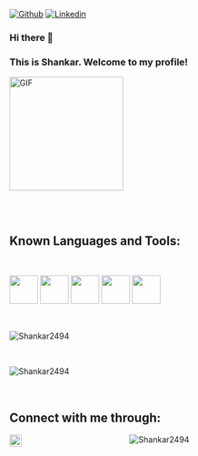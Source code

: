 [![Github](https://img.shields.io/github/followers/Shankar2494?label=Follow&style=social)](https://github.com/Shankar2494)
[![Linkedin](https://img.shields.io/badge/-Shankar%20Narayanan-blue?style=flat-square&logo=linkedin&logoColor=white&link=https://www.linkedin.com/in/shankar-narayanan-9b6b9580/)](https://www.linkedin.com/in/shankar-narayanan-9b6b9580/)

### Hi there 👋 
### This is Shankar. Welcome to my profile!
<img align="top" alt="GIF" src="https://media.giphy.com/media/IpeYSEZshTefe/giphy.gif" width="200" height="200" />

##
<!--
## About me 

<!-- -  I’m currently working on **Machine Learning**
-  I’m currently learning **NLP with Deep Learning**
-  I’m open to collaborate with others towards any Machine learning Projects.
-  Passionate about solving intersting real world problems with the data out there.
-->
<br />

## Known Languages and Tools:
<br />
<p align="left">
<code><img height="50" src="https://www.vectorlogo.zone/logos/python/python-ar21.svg"></code>
<code><img height="50" src="https://www.vectorlogo.zone/logos/microsoft_powerbi/microsoft_powerbi-ar21.svg"></code>
<code><img height="50" src="https://www.vectorlogo.zone/logos/microsoft_azure/microsoft_azure-ar21.svg"></code>
<code><img height="50" src="https://www.vectorlogo.zone/logos/gnu_bash/gnu_bash-official.svg"></code>
<code><img height="50" src="https://www.vectorlogo.zone/logos/oracle/oracle-ar21.svg"></code>
  
</p>
<!--
<p>
<code><img height="50" src="https://www.vectorlogo.zone/logos/microsoft_azure/microsoft_azure-ar21.svg"></code>
<code><img height="50" src="https://www.vectorlogo.zone/logos/gnu_bash/gnu_bash-official.svg"></code>
<code><img height="50" src="https://www.vectorlogo.zone/logos/docker/docker-icon.svg"></code>
<code><img height="50" src="https://www.vectorlogo.zone/logos/git-scm/git-scm-ar21.svg"></code>
</p>
-->
<br />

<p align="left">
  <img src="https://github-readme-stats.vercel.app/api/top-langs/?username=Shankar2494&layout=compact&hide=html&theme=tokyonight&line_height=27" alt="Shankar2494"/>
</p>

<br />

<!--
## 📕 Latest Blog Posts
<!-- BLOG-POST-LIST:START -->
<!-- - [Know What Employers are expecting for a Data Scientist Role in-2020](https://towardsdatascience.com/know-what-employers-are-expecting-for-a-data-scientist-role-in-2020-65ad68553cc4)
- [Sentiment Analysis — ML project from Scratch to Production (Web Application)](https://medium.com/towards-artificial-intelligence/sentiment-analysis-from-scratch-to-production-web-api-3382f19748e8) -->

<!-- BLOG-POST-LIST:END -->

<p align="left">
<img  src="https://github-readme-stats.vercel.app/api?username=Shankar2494&show_icons=true&theme=tokyonight" alt="Shankar2494" />
</p>

<br />

## Connect with me through:
<a href="https://www.linkedin.com/in/shankar-narayanan-9b6b9580/"> 
  <img align="left" alt="Linkedin Venumadhav" width="21px" src="https://cdn.jsdelivr.net/npm/simple-icons@3.0.1/icons/linkedin.svg" /> 
</a>
<!--
<a href="https://medium.com/@shareefshaik1375">
  <img align="left" alt="Medium Venu" width="21px" src="https://cdn.jsdelivr.net/npm/simple-icons@3.0.1/icons/medium.svg" />
</a>
<a href="https://www.facebook.com/iamshankarnarayanan/">
  <img align="left" alt="FB Venu" width="21px" src="https://cdn.jsdelivr.net/npm/simple-icons@3.0.1/icons/facebook.svg" alt="venmad" />
</a>
<br />
-->
<p align="center"> <img src="https://komarev.com/ghpvc/?username=Shankar2494" alt="Shankar2494" /> </p>
